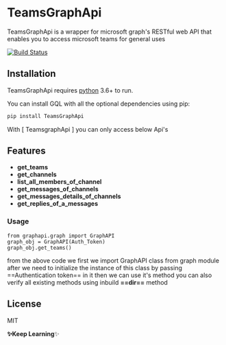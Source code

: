 # TeamsGraphApi
TeamsGraphApi is a wrapper for microsoft graph's RESTful web API that enables you to access microsoft teams for general uses

[![Build Status](https://warehouse-camo.ingress.cmh1.psfhosted.org/ed033d4bbcf2c2dc5ffecd06956b12fc86dcb359/68747470733a2f2f696d672e736869656c64732e696f2f707970692f707976657273696f6e732f67716c) ](https://pypi.org/project/TeamsGraphApi/0.0.1/) 

## Installation

TeamsGraphApi requires [python](https://nodejs.org/) 3.6+ to run.

You can install GQL with all the optional dependencies using pip:
```sh
pip install TeamsGraphApi
```


With [ TeamsgraphApi ] you can only access below Api's 

## Features
- **get_teams**
- **get_channels**
- **list_all_members_of_channel**
- **get_messages_of_channels**
- **get_messages_details_of_channels**
- **get_replies_of_a_messages**


### Usage

```
from graphapi.graph import GraphAPI
graph_obj = GraphAPI(Auth_Token)
graph_obj.get_teams()
```
from the above  code we first we import GraphAPI class from graph module
after we need to initialize the  instance of this class by passing ==Authentication token== in it 
then we can use it's method you can also verify all existing  methods using  inbuild  **==dir==** method




## License

MIT

**✨Keep Learning**✨
